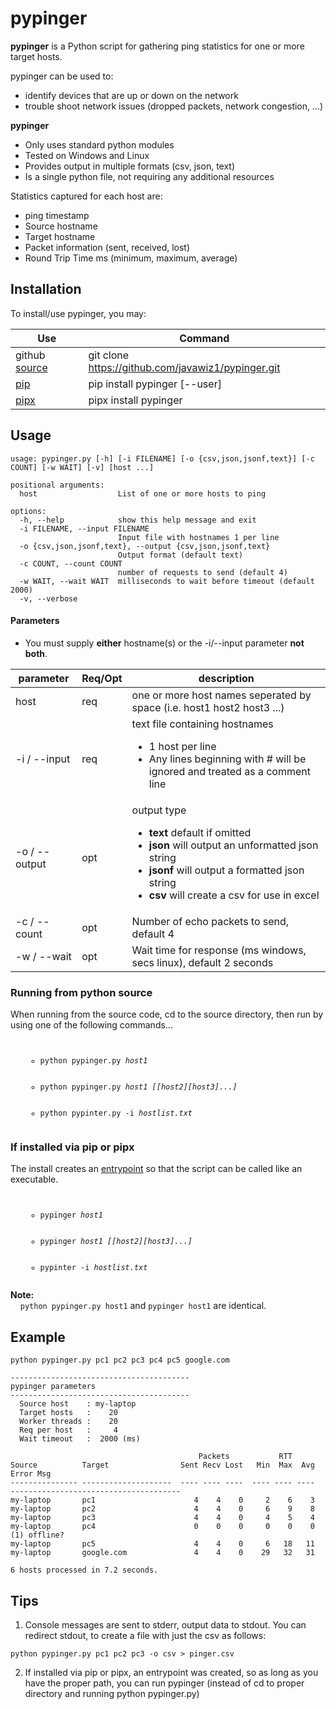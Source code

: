 # pypinger

**pypinger** is a Python script for gathering ping statistics for one or more target hosts.  

pypinger can be used to:
- identify devices that are up or down on the network
- trouble shoot network issues (dropped packets, network congestion, ...)

**pypinger** 
- Only uses standard python modules
- Tested on Windows and Linux
- Provides output in multiple formats (csv, json, text)
- Is a single python file, not requiring any additional resources

Statistics captured for each host are:
- ping timestamp
- Source hostname
- Target hostname
- Packet information (sent, received, lost)
- Round Trip Time ms (minimum, maximum, average)

## Installation

To install/use pypinger, you may: 

| Use | Command |
| ------------- | --------------------------|
| github [source](https://github.com/JavaWiz1/pypinger) | git clone https://github.com/javawiz1/pypinger.git |
| [pip ](https://pip.pypa.io/en/stable/) | pip install pypinger [--user] |
| [pipx](https://pipx.pypa.io/stable/) | pipx install pypinger | 

## Usage
```
usage: pypinger.py [-h] [-i FILENAME] [-o {csv,json,jsonf,text}] [-c COUNT] [-w WAIT] [-v] [host ...]

positional arguments:
  host                  List of one or more hosts to ping

options:
  -h, --help            show this help message and exit
  -i FILENAME, --input FILENAME
                        Input file with hostnames 1 per line
  -o {csv,json,jsonf,text}, --output {csv,json,jsonf,text}
                        Output format (default text)
  -c COUNT, --count COUNT
                        number of requests to send (default 4)
  -w WAIT, --wait WAIT  milliseconds to wait before timeout (default 2000)
  -v, --verbose
```

#### Parameters
- You must supply **either** hostname(s) or the -i/--input parameter **not both**.

| parameter | Req/Opt | description |
| ------------ | ------- | -------------------------------------------------------|
| host | req | one or more host names seperated by space (i.e. host1 host2 host3 ...) |
| -i / --input | req | text file containing hostnames <ul><li>1 host per line<li>Any lines beginning with # will be ignored and treated as a comment line</li></ul> |
| -o / --output | opt | output type <ul><li>**text** default if omitted<li>**json** will output an unformatted json string</li><li>**jsonf** will output a formatted json string</li><li>**csv** will create a csv for use in excel</li></ul> |
| -c / --count | opt | Number of echo packets to send, default 4 |
| -w / --wait  | opt | Wait time for response (ms windows, secs linux), default 2 seconds |

### Running from python source

When running from the source code, cd to the source directory, then run by using one of the following commands...
<code><ul><ul>
  <li>python pypinger.py <i>host1</i></li>
  <li>python pypinger.py <i>host1 [[host2][host3]...]</i></li>
  <li>python pypinter.py -i <i>hostlist.txt</i></li>
</ul></ul></code>

### If installed via pip or pipx

The install creates an [entrypoint](https://packaging.python.org/en/latest/specifications/entry-points/) so that
the script can be called like an executable. 
<code><ul><ul>
  <li>pypinger <i>host1</i></li>
  <li>pypinger <i>host1 [[host2][host3]...]</i></li>
  <li>pypinter -i <i>hostlist.txt</i></li>
</ul></ul></code>

**Note:**   
&nbsp;&nbsp;&nbsp;&nbsp;```python pypinger.py host1``` and ```pypinger host1``` are identical.

## Example
```
python pypinger.py pc1 pc2 pc3 pc4 pc5 google.com

----------------------------------------
pypinger parameters
----------------------------------------
  Source host    : my-laptop
  Target hosts   :    20
  Worker threads :    20
  Req per host   :     4
  Wait timeout   :  2000 (ms)

                                          Packets           RTT
Source          Target                Sent Recv Lost   Min  Max  Avg  Error Msg
--------------- --------------------  ---- ---- ----  ---- ---- ----  --------------------------------------
my-laptop       pc1                      4    4    0     2    6    3
my-laptop       pc2                      4    4    0     6    9    8
my-laptop       pc3                      4    4    0     4    5    4
my-laptop       pc4                      0    0    0     0    0    0  (1) offline?
my-laptop       pc5                      4    4    0     6   18   11  
my-laptop       google.com               4    4    0    29   32   31

6 hosts processed in 7.2 seconds.
```

## Tips
1. Console messages are sent to stderr, output data to stdout.  You can redirect stdout, to create a file with just 
the csv as follows:
```
python pypinger.py pc1 pc2 pc3 -o csv > pinger.csv
```

2. If installed via pip or pipx, an entrypoint was created, so as long as you have the proper path, 
   you can run pypinger (instead of cd to proper directory and running python pypinger.py)